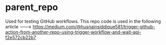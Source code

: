 # parent_repo
Used for testing GitHub workflows.
This repo code is used in the following article 
--->  https://medium.com/@husnainsiddique581/trigger-github-action-from-another-repo-using-trigger-workflow-and-wait-api-f2e572cb22b7
